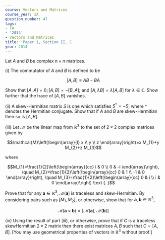 ```yaml
---
course: Vectors and Matrices
course_year: IA
question_number: 47
tags:
- IA
- '2014'
- Vectors and Matrices
title: 'Paper 1, Section II, C '
year: 2014
---
```




Let $A$ and $B$ be complex $n \times n$ matrices.

(i) The commutator of $A$ and $B$ is defined to be

$$[A, B] \equiv A B-B A$$

Show that $[A, A]=0 ;[A, B]=-[B, A] ;$ and $[A, \lambda B]=\lambda[A, B]$ for $\lambda \in \mathbb{C}$. Show further that the trace of $[A, B]$ vanishes.

(ii) A skew-Hermitian matrix $S$ is one which satisfies $S^{\dagger}=-S$, where $\dagger$ denotes the Hermitian conjugate. Show that if $A$ and $B$ are skew-Hermitian then so is $[A, B]$.

(iii) Let $\mathcal{M}$ be the linear map from $\mathbb{R}^{3}$ to the set of $2 \times 2$ complex matrices given by

$$\mathcal{M}\left(\begin{array}{l}
x \\
y \\
z
\end{array}\right)=x M_{1}+y M_{2}+z M_{3}$$

where

$$M_{1}=\frac{1}{2}\left(\begin{array}{cc}
i & 0 \\
0 & -i
\end{array}\right), \quad M_{2}=\frac{1}{2}\left(\begin{array}{cc}
0 & 1 \\
-1 & 0
\end{array}\right), \quad M_{3}=\frac{1}{2}\left(\begin{array}{cc}
0 & i \\
i & 0
\end{array}\right) \text {. }$$

Prove that for any $\mathbf{a} \in \mathbb{R}^{3}, \mathcal{M}(\mathbf{a})$ is traceless and skew-Hermitian. By considering pairs such as $\left[M_{1}, M_{2}\right]$, or otherwise, show that for $\mathbf{a}, \mathbf{b} \in \mathbb{R}^{3}$,

$$\mathcal{M}(\mathbf{a} \times \mathbf{b})=[\mathcal{M}(\mathbf{a}), \mathcal{M}(\mathbf{b})]$$

(iv) Using the result of part (iii), or otherwise, prove that if $C$ is a traceless skewHermitian $2 \times 2$ matrix then there exist matrices $A, B$ such that $C=[A, B]$. [You may use geometrical properties of vectors in $\mathbb{R}^{3}$ without proof.]